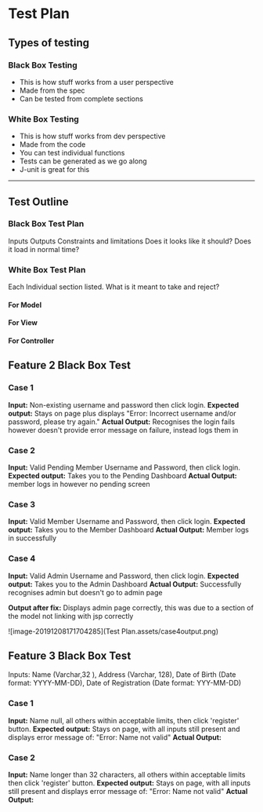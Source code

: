 # Test Plan

## Types of testing

### Black Box Testing

* This is how stuff works from a user perspective
* Made from the spec
* Can be tested from complete sections



### White Box Testing

* This is how stuff works from dev perspective
* Made from the code
* You can test individual functions
* Tests can be generated as we go along
* J-unit is great for this

---

## Test Outline

### Black Box Test Plan

Inputs
Outputs
Constraints and limitations
Does it looks like it should?
Does it load in normal time?



### White Box Test Plan

Each Individual section listed.
What is it meant to take and reject?

#### For Model

#### For View

#### For Controller



## Feature 2 Black Box Test

### Case 1

**Input:** Non-existing username and password then click login.
**Expected output:** Stays on page plus displays "Error: Incorrect username and/or password, please try again."
**Actual Output:** Recognises the login fails however doesn't provide error message on failure, instead logs them in



### Case 2

**Input:** Valid Pending Member Username and Password, then click login.
**Expected output:** Takes you to the Pending Dashboard
**Actual Output:** member logs in however no pending screen



### Case 3

**Input:** Valid Member Username and Password, then click login.
**Expected output:** Takes you to the Member Dashboard
**Actual Output:** Member logs in successfully 



### Case 4

**Input:** Valid Admin Username and Password, then click login.
**Expected output:** Takes you to the Admin Dashboard
**Actual Output:** Successfully recognises admin but doesn't go to admin page

**Output after fix:** Displays admin page correctly, this was due to a section of the model not linking with jsp correctly

![image-20191208171704285](Test Plan.assets/case4output.png)

## Feature 3 Black Box Test

Inputs: Name (Varchar,32 ), Address (Varchar, 128), Date of Birth (Date format: YYYY-MM-DD), Date of Registration (Date format: YYY-MM-DD)

### Case 1

**Input:** Name null, all others within acceptable limits, then click 'register' button.
**Expected output:** Stays on page, with all inputs still present and displays error message of: "Error: Name not valid"
**Actual Output:**



### Case 2

**Input:** Name longer than 32 characters, all others within acceptable limits then click 'register' button.
**Expected output:** Stays on page, with all inputs still present and displays error message of: "Error: Name not valid"
**Actual Output:**